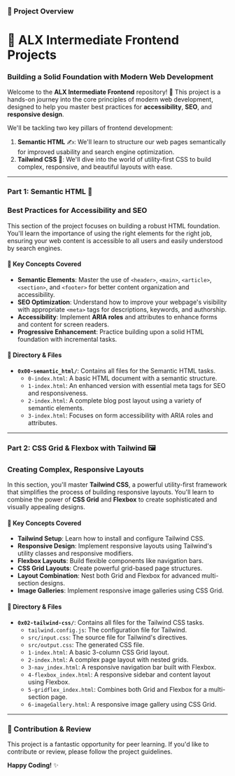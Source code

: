 ### 🎨 Project Overview

# **🚀 ALX Intermediate Frontend Projects**

### **Building a Solid Foundation with Modern Web Development**

Welcome to the **ALX Intermediate Frontend** repository! 🌟 This project is a hands-on journey into the core principles of modern web development, designed to help you master best practices for **accessibility**, **SEO**, and **responsive design**.

We'll be tackling two key pillars of frontend development:

1.  **Semantic HTML** ✍️: We'll learn to structure our web pages semantically for improved usability and search engine optimization.
2.  **Tailwind CSS** 🎨: We'll dive into the world of utility-first CSS to build complex, responsive, and beautiful layouts with ease.

***

### **Part 1: Semantic HTML** 🧠

### **Best Practices for Accessibility and SEO**

This section of the project focuses on building a robust HTML foundation. You'll learn the importance of using the right elements for the right job, ensuring your web content is accessible to all users and easily understood by search engines.

#### **🔑 Key Concepts Covered**

-   **Semantic Elements**: Master the use of `<header>`, `<main>`, `<article>`, `<section>`, and `<footer>` for better content organization and accessibility.
-   **SEO Optimization**: Understand how to improve your webpage's visibility with appropriate `<meta>` tags for descriptions, keywords, and authorship.
-   **Accessibility**: Implement **ARIA roles** and attributes to enhance forms and content for screen readers.
-   **Progressive Enhancement**: Practice building upon a solid HTML foundation with incremental tasks.

#### **📁 Directory & Files**

-   **`0x00-semantic_html/`**: Contains all files for the Semantic HTML tasks.
    -   `0-index.html`: A basic HTML document with a semantic structure.
    -   `1-index.html`: An enhanced version with essential meta tags for SEO and responsiveness.
    -   `2-index.html`: A complete blog post layout using a variety of semantic elements.
    -   `3-index.html`: Focuses on form accessibility with ARIA roles and attributes.

***

### **Part 2: CSS Grid & Flexbox with Tailwind** 🖼️

### **Creating Complex, Responsive Layouts**

In this section, you'll master **Tailwind CSS**, a powerful utility-first framework that simplifies the process of building responsive layouts. You'll learn to combine the power of **CSS Grid** and **Flexbox** to create sophisticated and visually appealing designs.

#### **🚀 Key Concepts Covered**

-   **Tailwind Setup**: Learn how to install and configure Tailwind CSS.
-   **Responsive Design**: Implement responsive layouts using Tailwind's utility classes and responsive modifiers.
-   **Flexbox Layouts**: Build flexible components like navigation bars.
-   **CSS Grid Layouts**: Create powerful grid-based page structures.
-   **Layout Combination**: Nest both Grid and Flexbox for advanced multi-section designs.
-   **Image Galleries**: Implement responsive image galleries using CSS Grid.

#### **📁 Directory & Files**

-   **`0x02-tailwind-css/`**: Contains all files for the Tailwind CSS tasks.
    -   `tailwind.config.js`: The configuration file for Tailwind.
    -   `src/input.css`: The source file for Tailwind's directives.
    -   `src/output.css`: The generated CSS file.
    -   `1-index.html`: A basic 3-column CSS Grid layout.
    -   `2-index.html`: A complex page layout with nested grids.
    -   `3-nav_index.html`: A responsive navigation bar built with Flexbox.
    -   `4-flexbox_index.html`: A responsive sidebar and content layout using Flexbox.
    -   `5-gridflex_index.html`: Combines both Grid and Flexbox for a multi-section page.
    -   `6-imageGallery.html`: A responsive image gallery using CSS Grid.

***

### **🤝 Contribution & Review**

This project is a fantastic opportunity for peer learning. If you'd like to contribute or review, please follow the project guidelines.

**Happy Coding!** ✨
